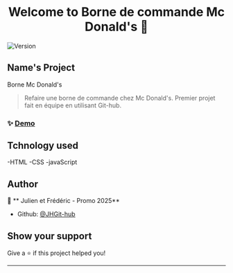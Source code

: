 <h1 align="center">Welcome to Borne de commande Mc Donald's 👋</h1>
<p>
  <img alt="Version" src="https://img.shields.io/badge/version-1.0-blue.svg?cacheSeconds=2592000" />
</p>

## Name's Project
Borne Mc Donald's
> Refaire une borne de commande chez Mc Donald's. Premier projet fait en équipe en utilisant Git-hub.

### ✨ [Demo](https://github.com/JHGit-hub/projet-team-Mcdo-/actions/runs/14172745112/job/39700151412*)

## Tchnology used
-HTML
-CSS
-javaScript

## Author

👤 ** Julien et Frédéric - Promo 2025**

* Github: [@JHGit-hub](https://github.com/JHGit-hub)

## Show your support

Give a ⭐️ if this project helped you!

***